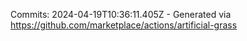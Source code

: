 Commits: 2024-04-19T10:36:11.405Z - Generated via https://github.com/marketplace/actions/artificial-grass
<br>

